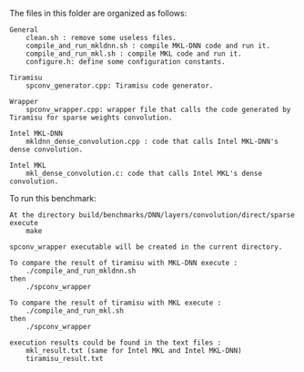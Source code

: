 The files in this folder are organized as follows:

    General
        clean.sh : remove some useless files.
        compile_and_run_mkldnn.sh : compile MKL-DNN code and run it.
        compile_and_run_mkl.sh : compile MKL code and run it.
        configure.h: define some configuration constants.

    Tiramisu
        spconv_generator.cpp: Tiramisu code generator.

    Wrapper
        spconv_wrapper.cpp: wrapper file that calls the code generated by Tiramisu for sparse weights convolution.

    Intel MKL-DNN
        mkldnn_dense_convolution.cpp : code that calls Intel MKL-DNN's dense convolution.

    Intel MKL
        mkl_dense_convolution.c: code that calls Intel MKL's dense convolution.

To run this benchmark:

    At the directory build/benchmarks/DNN/layers/convolution/direct/sparse execute
	    make

    spconv_wrapper executable will be created in the current directory.

    To compare the result of tiramisu with MKL-DNN execute :
        ./compile_and_run_mkldnn.sh
    then
        ./spconv_wrapper

    To compare the result of tiramisu with MKL execute :
        ./compile_and_run_mkl.sh
    then
        ./spconv_wrapper

    execution results could be found in the text files :
        mkl_result.txt (same for Intel MKL and Intel MKL-DNN)
        tiramisu_result.txt
